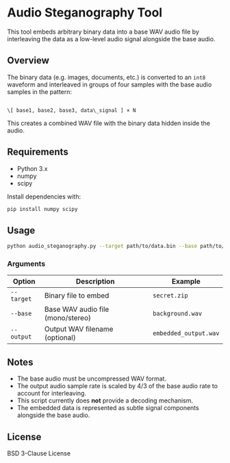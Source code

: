 # Audio Steganography Tool

This tool embeds arbitrary binary data into a base WAV audio file by interleaving the data as a low-level audio signal alongside the base audio.

## Overview

The binary data (e.g. images, documents, etc.) is converted to an `int8` waveform and interleaved in groups of four samples with the base audio samples in the pattern:

```

\[ base1, base2, base3, data\_signal ] × N

````

This creates a combined WAV file with the binary data hidden inside the audio.

## Requirements

- Python 3.x
- numpy
- scipy

Install dependencies with:

```bash
pip install numpy scipy
````

## Usage

```bash
python audio_steganography.py --target path/to/data.bin --base path/to/base.wav --output output.wav
```

### Arguments

| Option     | Description                       | Example               |
| ---------- | --------------------------------- | --------------------- |
| `--target` | Binary file to embed              | `secret.zip`          |
| `--base`   | Base WAV audio file (mono/stereo) | `background.wav`      |
| `--output` | Output WAV filename (optional)    | `embedded_output.wav` |

## Notes

* The base audio must be uncompressed WAV format.
* The output audio sample rate is scaled by 4/3 of the base audio rate to account for interleaving.
* This script currently does **not** provide a decoding mechanism.
* The embedded data is represented as subtle signal components alongside the base audio.

## License

BSD 3-Clause License

```
